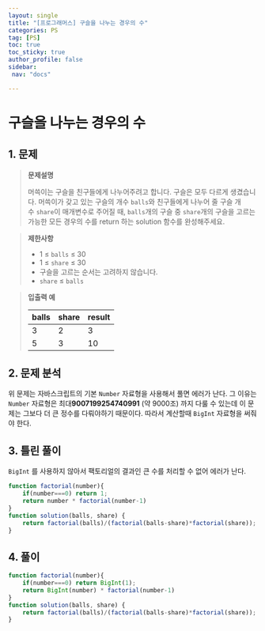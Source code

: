 ```yaml
---
layout: single
title: "[프로그래머스] 구슬을 나누는 경우의 수"
categories: PS
tag: [PS]
toc: true
toc_sticky: true
author_profile: false
sidebar:
 nav: "docs"

---
```


# 구슬을 나누는 경우의 수

## 1. 문제

> **문제설명**
> 
> 머쓱이는 구슬을 친구들에게 나누어주려고 합니다. 구슬은 모두 다르게 생겼습니다. 머쓱이가 갖고 있는 구슬의 개수 `balls`와 친구들에게 나누어 줄 구슬 개수 `share`이 매개변수로 주어질 때, `balls`개의 구슬 중 `share`개의 구슬을 고르는 가능한 모든 경우의 수를 return 하는 solution 함수를 완성해주세요.

> **제한사항**
> 
> - 1 ≤ `balls` ≤ 30
> - 1 ≤ `share` ≤ 30
> - 구슬을 고르는 순서는 고려하지 않습니다.
> - `share` ≤ `balls`

> **입출력 예**
> 
> | balls | share | result |
> | ----- | ----- | ------ |
> | 3     | 2     | 3      |
> | 5     | 3     | 10     |

## 2. 문제 분석

위 문제는 자바스크립트의 기본 `Number` 자료형을 사용해서 풀면 에러가 난다. 그 이유는 `Number` 자료형은 최대**9007199254740991** (약 9000조) 까지 다룰 수 있는데 이 문제는 그보다 더 큰 정수를 다뤄야하기 때문이다. 따라서 계산할때 `BigInt` 자료형을 써줘야 한다.

## 3. 틀린 풀이

`BigInt` 를 사용하지 않아서 팩토리얼의 결과인 큰 수를 처리할 수 없어 에러가 난다.

```js
function factorial(number){
    if(number===0) return 1;
    return number * factorial(number-1)
}
function solution(balls, share) {
    return factorial(balls)/(factorial(balls-share)*factorial(share));
}
```

## 4. 풀이

```js
function factorial(number){
    if(number===0) return BigInt(1);
    return BigInt(number) * factorial(number-1)
}
function solution(balls, share) {
    return factorial(balls)/(factorial(balls-share)*factorial(share));
}
```
